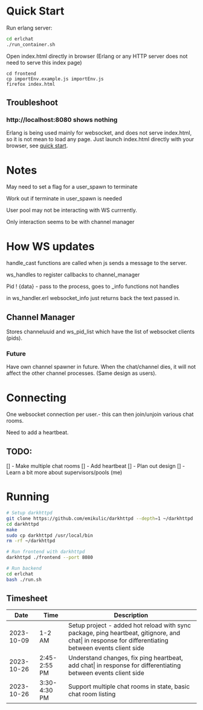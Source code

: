 # Quick Start

Run erlang server:
```sh
cd erlchat
./run_container.sh
```

Open index.html directly in browser (Erlang or any HTTP server does not need to serve this index page)
```
cd frontend
cp importEnv.example.js importEnv.js
firefox index.html
```

## Troubleshoot

### http://localhost:8080 shows nothing

Erlang is being used mainly for websocket, and does not serve index.html, so it is not mean to load any page. Just launch index.html directly with your browser, see [quick start](#quick-start).

# Notes

May need to set a flag for a user_spawn to terminate

Work out if terminate in user_spawn is needed

User pool may not be interacting with WS currrently.

Only interaction seems to be with channel manager

# How WS updates
handle_cast functions are called when js sends a message to the server. 

ws_handles to register callbacks to channel_manager

Pid ! {data} - pass to the process, goes to _info functions not handles

in ws_handler.erl websocket_info just returns back the text passed in.

## Channel Manager

Stores channeluuid and ws_pid_list which have the list of websocket clients (pids).

### Future
Have own channel spawner in future. When the chat/channel dies, it will not affect the other channel processes. (Same design as users).



# Connecting
One websocket connection per user.- this can then join/unjoin various chat rooms.

Need to add a heartbeat.


## TODO:
[] - Make multiple chat rooms
[] - Add heartbeat
[] - Plan out design
[] - Learn a bit more about supervisors/pools (me)

# Running
```bash
# Setup darkhttpd
git clone https://github.com/emikulic/darkhttpd --depth=1 ~/darkhttpd
cd darkhttpd
make
sudo cp darkhttpd /usr/local/bin
rm -rf ~/darkhttpd
```

```bash
# Run frontend with darkhttpd
darkhttpd ./frontend --port 8080
```

```bash
# Run backend
cd erlchat
bash ./run.sh
```

## Timesheet

| Date | Time | Description |
| --- | --- | --- |
| 2023-10-09 | 1-2 AM | Setup project - added hot reload with sync package, ping heartbeat, gitignore, and chat\| in response for differentiating between events client side |
| 2023-10-26 | 2:45-2:55 PM | Understand changes, fix ping heartbeat, add chat\| in response for differentiating between events client side |
| 2023-10-26 | 3:30-4:30 PM | Support multiple chat rooms in state, basic chat room listing |
